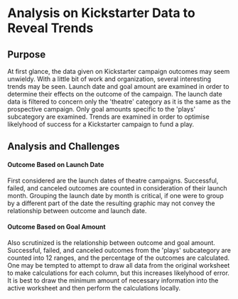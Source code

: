 # Analysis on Kickstarter Data to Reveal Trends
## Purpose
   At first glance, the data given on Kickstarter campaign outcomes may seem unwieldy. With a little bit of work and organization, several interesting trends may be seen. Launch date and goal amount are examined in order to determine their effects on the outcome of the campaign. The launch date data is filtered to concern only the 'theatre' category as it is the same as the prospective campaign. Only goal amounts specific to the 'plays' subcategory are examined. Trends are examined in order to optimise likelyhood of success for a Kickstarter campaign to fund a play. 
## Analysis and Challenges
   #### Outcome Based on Launch Date
   First considered are the launch dates of theatre campaigns. Successful, failed, and canceled outcomes are counted in consideration of their launch month. Grouping the launch date by month is critical, if one were to group by a different part of the date the resulting graphic may not convey the relationship between outcome and launch date. 
   
   #### Outcome Based on Goal Amount
   Also scrutinized is the relationship between outcome and goal amount. Successful, failed, and canceled outcomes from the 'plays' subcategory are counted into 12 ranges, and the percentage of the outcomes are calculated. One may be tempted to attempt to draw all data from the original worksheet to make calculations for each column, but this increases likelyhood of error. It is best to draw the minimum amount of necessary information into the active worksheet and then perform the calculations locally. 
   ##
